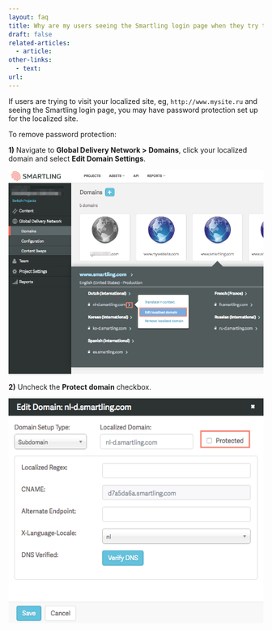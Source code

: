 ```yaml
---
layout: faq
title: Why are my users seeing the Smartling login page when they try to access my localized site
draft: false
related-articles:
  - article:
other-links:
  - text:
url:
---
```



If users are trying to visit your localized site, eg, `http://www.mysite.ru` and seeing the Smartling login page, you may have password protection set up for the localized site.

To remove password protection:

**1)** Navigate to **Global Delivery Network &gt; Domains**, click your localized domain and select **Edit Domain Settings**.

![](/uploads/versions/smartling___manage_domains---x----907-724x---.png)

**2)** Uncheck the&nbsp;**Protect domain**&nbsp;checkbox.

![medium](/uploads/versions/smartling___manage_domains---x----574-504x---.png)